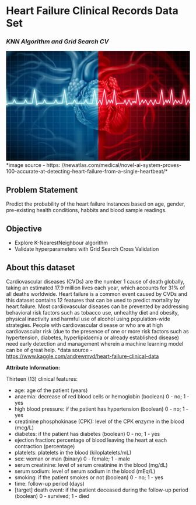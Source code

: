 # **Heart Failure Clinical Records Data Set**
### *KNN Algorithm and Grid Search CV*

<center><img src="https://github.com/sanketpadwal/GCDAI_INSAID_JAN20/blob/main/Algorithms/KNN/Snap215.jpg?raw=true" width="800" height="300" /></center>
*image source - https: //newatlas.com/medical/novel-ai-system-proves-100-accurate-at-detecting-heart-failure-from-a-single-heartbeat/*

## Problem Statement
Predict the probability of the heart failure instances based on age, gender, pre-existing health conditions, habbits and blood sample readings.

## Objective
 - Explore K-NearestNeighbour algorithm
 - Validate hyperparameters with Grid Search Cross Validation 

## About this dataset
Cardiovascular diseases (CVDs) are the number 1 cause of death globally, taking an estimated 17.9 million lives each year, which accounts for 31% of all deaths worldwide.
Heart failure is a common event caused by CVDs and this dataset contains 12 features that can be used to predict mortality by heart failure.
Most cardiovascular diseases can be prevented by addressing behavioral risk factors such as tobacco use, unhealthy diet and obesity, physical inactivity and harmful use of alcohol using population-wide strategies.
People with cardiovascular disease or who are at high cardiovascular risk (due to the presence of one or more risk factors such as hypertension, diabetes, hyperlipidaemia or already established disease) need early detection and management wherein a machine learning model can be of great help.
*data source - https://www.kaggle.com/andrewmvd/heart-failure-clinical-data

**Attribute Information:**

Thirteen (13) clinical features:

- age: age of the patient (years)
- anaemia: decrease of red blood cells or hemoglobin (boolean) 0 - no; 1 - yes
- high blood pressure: if the patient has hypertension (boolean) 0 - no; 1 - yes
- creatinine phosphokinase (CPK): level of the CPK enzyme in the blood (mcg/L) 
- diabetes: if the patient has diabetes (boolean) 0 - no; 1 - yes
- ejection fraction: percentage of blood leaving the heart at each contraction (percentage)
- platelets: platelets in the blood (kiloplatelets/mL)
- sex: woman or man (binary) 0 - female; 1 - male
- serum creatinine: level of serum creatinine in the blood (mg/dL)
- serum sodium: level of serum sodium in the blood (mEq/L)
- smoking: if the patient smokes or not (boolean) 0 - no; 1 - yes
- time: follow-up period (days)
- [target] death event: if the patient deceased during the follow-up period (boolean) 0 - survived; 1 - died
